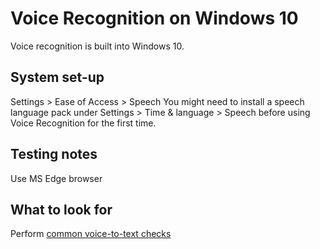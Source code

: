 # Voice Recognition on Windows 10
Voice recognition is built into Windows 10.

## System set-up
Settings > Ease of Access > Speech
You might need to install a speech language pack under Settings > Time & language > Speech before using Voice Recognition for the first time.

## Testing notes
Use MS Edge browser

## What to look for
Perform [common voice-to-text checks](common/voice.md)